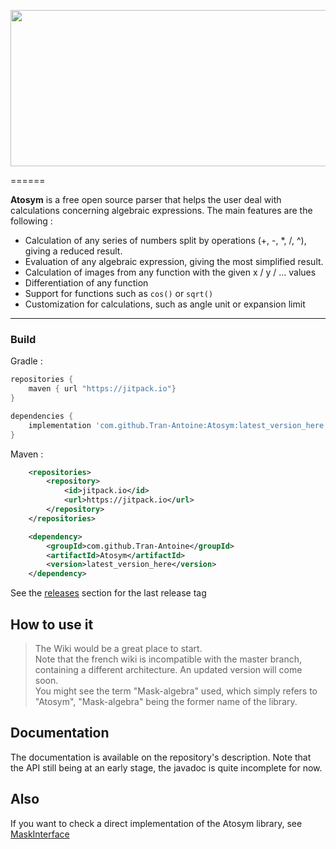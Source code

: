 <p align="center">
  <img width="600" height="250" src="https://i.imgur.com/7EpsvTB.png">
</p>
======

**Atosym** is a free open source parser that helps the user deal with calculations concerning algebraic expressions. The main features are the following : 

* Calculation of any series of numbers split by operations (+, -, *, /, ^), giving a reduced result.
* Evaluation of any algebraic expression, giving the most simplified result.
* Calculation of images from any function with the given x / y / ... values
* Differentiation of any function
* Support for functions such as `cos()` or `sqrt()`
* Customization for calculations, such as angle unit or expansion limit
***

### Build

Gradle :

```groovy
repositories {
    maven { url "https://jitpack.io"}
}
```
```groovy
dependencies {
    implementation 'com.github.Tran-Antoine:Atosym:latest_version_here'
}
```

Maven :

```xml
	<repositories>
		<repository>
		    <id>jitpack.io</id>
		    <url>https://jitpack.io</url>
		</repository>
	</repositories>
```
```xml
	<dependency>
	    <groupId>com.github.Tran-Antoine</groupId>
	    <artifactId>Atosym</artifactId>
	    <version>latest_version_here</version>
	</dependency>
```
See the [releases](https://github.com/Askigh/Mask/releases) section for the last release tag

## How to use it

> The Wiki would be a great place to start.  <br>
 Note that the french wiki is incompatible with the master branch, containing a different
architecture. An updated version will come soon. <br>
You might see the term "Mask-algebra" used, which simply
 refers to "Atosym", "Mask-algebra" being the former name of the library.

## Documentation

The documentation is available on the repository's description. Note that the API still being at an early stage, the javadoc is quite incomplete for now.

## Also

If you want to check a direct implementation of the Atosym library, see [MaskInterface](https://github.com/lolilolulolilol/MaskInterface)

